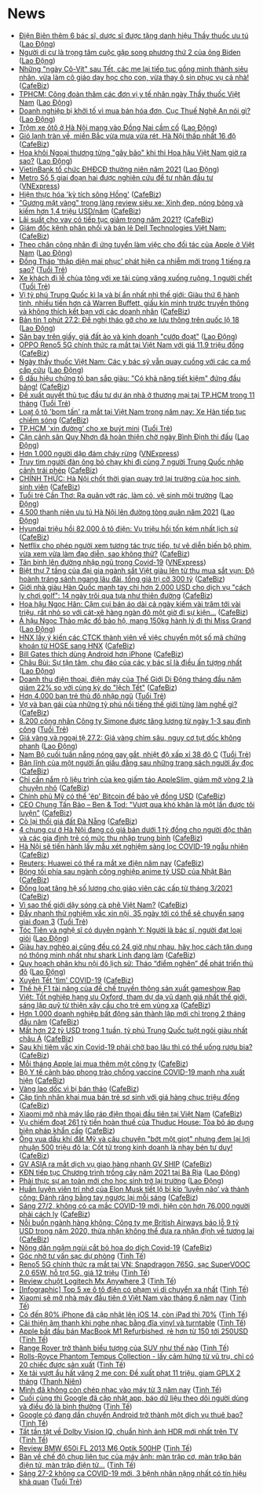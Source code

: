 # News

- [Điện Biên thêm 6 bác sĩ, dược sĩ được tặng danh hiệu Thầy thuốc ưu tú](https://laodong.vn/y-te/dien-bien-them-6-bac-si-duoc-si-duoc-tang-danh-hieu-thay-thuoc-uu-tu-884122.ldo) ([Lao Động](https://laodong.vn))
- [Người di cư là trọng tâm cuộc gặp song phương thứ 2 của ông Biden](https://laodong.vn/the-gioi/nguoi-di-cu-la-trong-tam-cuoc-gap-song-phuong-thu-2-cua-ong-biden-884123.ldo) ([Lao Động](https://laodong.vn))
- [Những "ngày Cô-Vít" sau Tết, các mẹ lại tiếp tục gồng mình thành siêu nhân, vừa làm cô giáo dạy học cho con, vừa thay ô sin phục vụ cả nhà!](https://cafebiz.vn/nhung-ngay-co-vit-sau-tet-cac-me-lai-tiep-tuc-gong-minh-thanh-sieu-nhan-vua-lam-co-giao-day-hoc-cho-con-vua-thay-o-sin-phuc-vu-ca-nha-20210227110739396.chn) ([CafeBiz](https://cafebiz.vn))
- [TPHCM: Công đoàn thăm các đơn vị y tế nhân ngày Thầy thuốc Việt Nam](https://laodong.vn/ldld-tphcm/tphcm-cong-doan-tham-cac-don-vi-y-te-nhan-ngay-thay-thuoc-viet-nam-884124.ldo) ([Lao Động](https://laodong.vn))
- [Doanh nghiệp bị khởi tố vì mua bán hóa đơn, Cục Thuế Nghệ An nói gì?](https://laodong.vn/phap-luat/doanh-nghiep-bi-khoi-to-vi-mua-ban-hoa-don-cuc-thue-nghe-an-noi-gi-884088.ldo) ([Lao Động](https://laodong.vn))
- [Trộm xe ôtô ở Hà Nội mang vào Đồng Nai cầm cố](https://laodong.vn/phap-luat/trom-xe-oto-o-ha-noi-mang-vao-dong-nai-cam-co-884111.ldo) ([Lao Động](https://laodong.vn))
- [Gió lạnh tràn về, miền Bắc vừa mưa vừa rét, Hà Nội thấp nhất 16 độ](https://cafebiz.vn/gio-lanh-tran-ve-mien-bac-vua-mua-vua-ret-ha-noi-thap-nhat-16-do-20210227110152382.chn) ([CafeBiz](https://cafebiz.vn))
- [Hoa khôi Ngoại thương từng &quot;gây bão&quot; khi thi Hoa hậu Việt Nam giờ ra sao?](https://laodong.vn/photo/hoa-khoi-ngoai-thuong-tung-gay-bao-khi-thi-hoa-hau-viet-nam-gio-ra-sao-883844.ldo) ([Lao Động](https://laodong.vn))
- [VietinBank tổ chức ĐHĐCĐ thường niên năm 2021](https://laodong.vn/thong-tin-doanh-nghiep/vietinbank-to-chuc-dhdcd-thuong-nien-nam-2021-884087.ldo) ([Lao Động](https://laodong.vn))
- [Metro Số 5 giai đoạn hai được nghiên cứu để tư nhân đầu tư](https://vnexpress.net/metro-so-5-giai-doan-hai-duoc-nghien-cuu-de-tu-nhan-dau-tu-4241040.html) ([VNExpress](https://vnexpress.net))
- [Hiện thực hóa 'kỳ tích sông Hồng'](https://cafebiz.vn/hien-thuc-hoa-ky-tich-song-hong-20210227105909701.chn) ([CafeBiz](https://cafebiz.vn))
- ["Gương mặt vàng" trong làng review siêu xe: Xinh đẹp, nóng bỏng và kiếm hơn 1,4 triệu USD/năm](https://cafebiz.vn/guong-mat-vang-trong-lang-review-sieu-xe-xinh-dep-nong-bong-va-kiem-hon-14-trieu-usd-nam-20210227125441374.chn) ([CafeBiz](https://cafebiz.vn))
- [Lãi suất cho vay có tiếp tục giảm trong năm 2021?](https://cafebiz.vn/lai-suat-cho-vay-co-tiep-tuc-giam-trong-nam-2021-20210227105524022.chn) ([CafeBiz](https://cafebiz.vn))
- [Giám đốc kênh phân phối và bán lẻ Dell Technologies Việt Nam:](https://cafebiz.vn/giam-doc-kenh-phan-phoi-va-ban-le-dell-technologies-viet-nam-20210227103835119.chn) ([CafeBiz](https://cafebiz.vn))
- [Theo chân công nhân đi ứng tuyển làm việc cho đối tác của Apple ở Việt Nam](https://laodong.vn/cong-doan/theo-chan-cong-nhan-di-ung-tuyen-lam-viec-cho-doi-tac-cua-apple-o-viet-nam-883849.ldo) ([Lao Động](https://laodong.vn))
- [Đồng Tháp 'thập diện mai phục' phát hiện ca nhiễm mới trong 1 tiếng ra sao?](https://tuoitre.vn/dong-thap-thap-dien-mai-phuc-phat-hien-ca-nhiem-moi-trong-1-tieng-ra-sao-20210227113551904.htm) ([Tuổi Trẻ](https://tuoitre.vn))
- [Xe khách đi lễ chùa tông với xe tải cùng văng xuống ruộng, 1 người chết](https://tuoitre.vn/xe-khach-di-le-chua-tong-voi-xe-tai-cung-vang-xuong-ruong-1-nguoi-chet-20210227120450186.htm) ([Tuổi Trẻ](https://tuoitre.vn))
- [Vị tỷ phú Trung Quốc kì lạ và bí ẩn nhất nhì thế giới: Giàu thứ 6 hành tinh, nhiều tiền hơn cả Warren Buffett, giấu kín mình trước truyền thông và không thích kết bạn với các doanh nhân](https://cafebiz.vn/vi-ty-phu-trung-quoc-bi-an-va-ki-la-giau-thu-6-the-gioi-nhieu-tien-hon-ca-warren-buffett-tranh-xa-truyen-thong-va-khong-thich-ket-ban-voi-cac-doanh-nhan-20210222181124152.chn) ([CafeBiz](https://cafebiz.vn))
- [Bản tin 1 phút 27.2: Đề nghị tháo gỡ cho xe lưu thông trên quốc lộ 18](https://laodong.vn/video/ban-tin-1-phut-272-de-nghi-thao-go-cho-xe-luu-thong-tren-quoc-lo-18-884084.ldo) ([Lao Động](https://laodong.vn))
- [Sân bay trên giấy, giá đất ảo và kinh doanh &quot;cướp đoạt&quot;](https://laodong.vn/su-kien-binh-luan/san-bay-tren-giay-gia-dat-ao-va-kinh-doanh-cuop-doat-884068.ldo) ([Lao Động](https://laodong.vn))
- [OPPO Reno5 5G chính thức ra mắt tại Việt Nam với giá 11.9 triệu đồng](https://cafebiz.vn/oppo-reno5-5g-chinh-thuc-ra-mat-tai-viet-nam-voi-gia-119-trieu-dong-20210227120615416.chn) ([CafeBiz](https://cafebiz.vn))
- [Ngày thầy thuốc Việt Nam: Các y bác sỹ vẫn quay cuồng với các ca mổ cấp cứu](https://laodong.vn/video/ngay-thay-thuoc-viet-nam-cac-y-bac-sy-van-quay-cuong-voi-cac-ca-mo-cap-cuu-884097.ldo) ([Lao Động](https://laodong.vn))
- [6 dấu hiệu chứng tỏ bạn sắp giàu: "Có khả năng tiết kiệm" đứng đầu bảng!](https://cafebiz.vn/6-dau-hieu-chung-to-ban-sap-giau-co-kha-nang-tiet-kiem-dung-dau-bang-20210227111942432.chn) ([CafeBiz](https://cafebiz.vn))
- [Đề xuất quyết thủ tục đầu tư dự án nhà ở thương mại tại TP.HCM trong 11 tháng](https://tuoitre.vn/de-xuat-quyet-thu-tuc-dau-tu-du-an-nha-o-thuong-mai-tai-tphcm-trong-11-thang-20210227092146986.htm) ([Tuổi Trẻ](https://tuoitre.vn))
- [Loạt ô tô 'bom tấn' ra mắt tại Việt Nam trong năm nay: Xe Hàn tiếp tục chiếm sóng](https://cafebiz.vn/loat-o-to-bom-tan-ra-mat-tai-viet-nam-trong-nam-nay-xe-han-tiep-tuc-chiem-song-20210227102444043.chn) ([CafeBiz](https://cafebiz.vn))
- [TP.HCM 'xin đường' cho xe buýt mini](https://tuoitre.vn/tphcm-xin-duong-cho-xe-buyt-mini-20210227084332249.htm) ([Tuổi Trẻ](https://tuoitre.vn))
- [Cận cảnh sân Quy Nhơn đã hoàn thiện chờ ngày Bình Định thi đấu](https://laodong.vn/photo/can-canh-san-quy-nhon-da-hoan-thien-cho-ngay-binh-dinh-thi-dau-884053.ldo) ([Lao Động](https://laodong.vn))
- [Hơn 1.000 người dập đám cháy rừng](https://vnexpress.net/hon-1-000-nguoi-dap-dam-chay-rung-4240986.html) ([VNExpress](https://vnexpress.net))
- [Truy tìm người đàn ông bỏ chạy khi đi cùng 7 người Trung Quốc nhập cảnh trái phép](https://cafebiz.vn/truy-tim-nguoi-dan-ong-bo-chay-khi-di-cung-7-nguoi-trung-quoc-nhap-canh-trai-phep-20210227111559256.chn) ([CafeBiz](https://cafebiz.vn))
- [CHÍNH THỨC: Hà Nội chốt thời gian quay trở lại trường của học sinh, sinh viên](https://cafebiz.vn/chinh-thuc-ha-noi-chot-thoi-gian-quay-tro-lai-truong-cua-hoc-sinh-sinh-vien-20210227111504086.chn) ([CafeBiz](https://cafebiz.vn))
- [Tuổi trẻ Cần Thơ: Ra quân vớt rác, làm cỏ, vệ sinh môi trường](https://laodong.vn/photo/tuoi-tre-can-tho-ra-quan-vot-rac-lam-co-ve-sinh-moi-truong-884055.ldo) ([Lao Động](https://laodong.vn))
- [4.500 thanh niên ưu tú Hà Nội lên đường tòng quân năm 2021](https://laodong.vn/photo/4500-thanh-nien-uu-tu-ha-noi-len-duong-tong-quan-nam-2021-884073.ldo) ([Lao Động](https://laodong.vn))
- [Hyundai triệu hồi 82.000 ô tô điện: Vụ triệu hồi tốn kém nhất lịch sử](https://cafebiz.vn/hyundai-trieu-hoi-82000-o-to-dien-vu-trieu-hoi-ton-kem-nhat-lich-su-20210227102217559.chn) ([CafeBiz](https://cafebiz.vn))
- [Netflix cho phép người xem tương tác trực tiếp, tự vẽ diễn biến bộ phim, vừa xem vừa làm đạo diễn, sao không thử?](https://cafebiz.vn/netflix-cho-phep-nguoi-xem-tuong-tac-truc-tiep-tu-ve-dien-bien-bo-phim-vua-xem-vua-lam-dao-dien-sao-khong-thu-20210227104630519.chn) ([CafeBiz](https://cafebiz.vn))
- [Tân binh lên đường nhập ngũ trong Covid-19](https://vnexpress.net/tan-binh-len-duong-nhap-ngu-trong-covid-19-4240970.html) ([VNExpress](https://vnexpress.net))
- [Biệt thự 7 tầng của đại gia ngành sắt Việt giàu lên từ thu mua sắt vụn: Độ hoành tráng sánh ngang lâu đài, tổng giá trị cỡ 300 tỷ](https://cafebiz.vn/biet-thu-7-tang-cua-dai-gia-nganh-sat-viet-giau-len-tu-thu-mua-sat-vun-do-hoanh-trang-sanh-ngang-lau-dai-tong-gia-tri-co-300-ty-20210227104508366.chn) ([CafeBiz](https://cafebiz.vn))
- [Giới nhà giàu Hàn Quốc mạnh tay chi hơn 2.000 USD cho dịch vụ "cách ly chơi golf": 14 ngày trôi qua tựa như thiên đường](https://cafebiz.vn/gioi-nha-giau-han-quoc-manh-tay-chi-hon-2000-usd-cho-dich-vu-cach-ly-choi-golf-14-ngay-troi-qua-tua-nhu-thien-duong-20210227100443552.chn) ([CafeBiz](https://cafebiz.vn))
- [Hoa hậu Ngọc Hân: Cặm cụi bán áo dài cả ngày kiếm vài trăm tới vài triệu, rất nhỏ so với cát-xê hàng ngàn đô một giờ đi sự kiện…](https://cafebiz.vn/hoa-hau-ngoc-han-cam-cui-ban-ao-dai-ca-ngay-kiem-vai-tram-toi-vai-trieu-rat-nho-so-voi-cat-xe-hang-ngan-do-mot-gio-di-su-kien-20210227102149495.chn) ([CafeBiz](https://cafebiz.vn))
- [Á hậu Ngọc Thảo mặc đồ bảo hộ, mang 150kg hành lý đi thi Miss Grand](https://laodong.vn/photo/a-hau-ngoc-thao-mac-do-bao-ho-mang-150kg-hanh-ly-di-thi-miss-grand-884058.ldo) ([Lao Động](https://laodong.vn))
- [HNX lấy ý kiến các CTCK thành viên về việc chuyển một số mã chứng khoán từ HOSE sang HNX](https://cafebiz.vn/hnx-lay-y-kien-cac-ctck-thanh-vien-ve-viec-chuyen-mot-so-ma-chung-khoan-tu-hose-sang-hnx-2021022710291126.chn) ([CafeBiz](https://cafebiz.vn))
- [Bill Gates thích dùng Android hơn iPhone](https://cafebiz.vn/bill-gates-thich-dung-android-hon-iphone-20210227085411846.chn) ([CafeBiz](https://cafebiz.vn))
- [Châu Bùi: Sự tận tâm, chu đáo của các y bác sĩ là điều ấn tượng nhất](https://laodong.vn/video-giai-tri/chau-bui-su-tan-tam-chu-dao-cua-cac-y-bac-si-la-dieu-an-tuong-nhat-883876.ldo) ([Lao Động](https://laodong.vn))
- [Doanh thu điện thoại, điện máy của Thế Giới Di Động tháng đầu năm giảm 22% so với cùng kỳ do "lệch Tết"](https://cafebiz.vn/doanh-thu-dien-thoai-dien-may-cua-the-gioi-di-dong-thang-dau-nam-giam-22-so-voi-cung-ky-do-lech-tet-20210227102734091.chn) ([CafeBiz](https://cafebiz.vn))
- [Hơn 4.000 bạn trẻ thủ đô nhập ngũ](https://tuoitre.vn/hon-4-000-ban-tre-thu-do-nhap-ngu-20210227091345116.htm) ([Tuổi Trẻ](https://tuoitre.vn))
- [Vợ và bạn gái của những tỷ phú nổi tiếng thế giới từng làm nghề gì?](https://cafebiz.vn/vo-va-ban-gai-cua-nhung-ty-phu-noi-tieng-the-gioi-tung-lam-nghe-gi-20210227101818311.chn) ([CafeBiz](https://cafebiz.vn))
- [8.200 công nhân Công ty Simone được tăng lương từ ngày 1-3 sau đình công](https://tuoitre.vn/8-200-cong-nhan-cong-ty-simone-duoc-tang-luong-tu-ngay-1-3-sau-dinh-cong-20210227093434554.htm) ([Tuổi Trẻ](https://tuoitre.vn))
- [Giá vàng và ngoại tệ 27.2: Giá vàng chìm sâu, nguy cơ tụt dốc không phanh](https://laodong.vn/video/gia-vang-va-ngoai-te-272-gia-vang-chim-sau-nguy-co-tut-doc-khong-phanh-884066.ldo) ([Lao Động](https://laodong.vn))
- [Nam Bộ cuối tuần nắng nóng gay gắt, nhiệt độ xấp xỉ 38 độ C](https://tuoitre.vn/nam-bo-cuoi-tuan-nang-nong-gay-gat-nhiet-do-xap-xi-38-do-c-2021022709411365.htm) ([Tuổi Trẻ](https://tuoitre.vn))
- [Bản lĩnh của một người ẩn giấu đằng sau những trang sách người ấy đọc](https://cafebiz.vn/ban-linh-cua-mot-nguoi-an-giau-dang-xong-nhung-trang-sach-nguoi-ay-doc-20210225170801741.chn) ([CafeBiz](https://cafebiz.vn))
- [Chỉ cần nắm rõ liệu trình của kẹo giấm táo AppleSlim, giảm mỡ vòng 2 là chuyện nhỏ](https://cafebiz.vn/chi-can-nam-ro-lieu-trinh-cua-keo-giam-tao-appleslim-giam-mo-vong-2-la-chuyen-nho-20210227091347682.chn) ([CafeBiz](https://cafebiz.vn))
- [Chính phủ Mỹ có thể 'ép' Bitcoin để bảo vệ đồng USD](https://cafebiz.vn/chinh-phu-my-co-the-ep-bitcoin-de-bao-ve-dong-usd-20210227085205836.chn) ([CafeBiz](https://cafebiz.vn))
- [CEO Chung Tấn Bảo – Ben & Tod: "Vượt qua khó khăn là một lần được tôi luyện"](https://cafebiz.vn/ceo-chung-tan-bao-ben-tod-vuot-qua-kho-khan-la-mot-lan-duoc-toi-luyen-20210226162950717.chn) ([CafeBiz](https://cafebiz.vn))
- [Cò lại thổi giá đất Đà Nẵng](https://cafebiz.vn/co-lai-thoi-gia-dat-da-nang-20210227094055073.chn) ([CafeBiz](https://cafebiz.vn))
- [4 chung cư ở Hà Nội đang có giá bán dưới 1 tỷ đồng cho người độc thân và các gia đình trẻ có mức thu nhập trung bình](https://cafebiz.vn/4-chung-cu-o-ha-noi-dang-co-gia-ban-duoi-1-ty-dong-cho-nguoi-doc-than-va-cac-gia-dinh-tre-co-muc-thu-nhap-trung-binh-20210227093801965.chn) ([CafeBiz](https://cafebiz.vn))
- [Hà Nội sẽ tiến hành lấy mẫu xét nghiệm sàng lọc COVID-19 ngẫu nhiên](https://cafebiz.vn/ha-noi-se-tien-hanh-lay-mau-xet-nghiem-sang-loc-covid-19-ngau-nhien-20210227093736469.chn) ([CafeBiz](https://cafebiz.vn))
- [Reuters: Huawei có thể ra mắt xe điện năm nay](https://cafebiz.vn/reuters-huawei-co-the-ra-mat-xe-dien-nam-nay-20210227085031619.chn) ([CafeBiz](https://cafebiz.vn))
- [Bóng tối phía sau ngành công nghiệp anime tỷ USD của Nhật Bản](https://cafebiz.vn/bong-toi-phia-sau-nganh-cong-nghiep-anime-ty-usd-cua-nhat-ban-20210227084545842.chn) ([CafeBiz](https://cafebiz.vn))
- [Đồng loạt tăng hệ số lương cho giáo viên các cấp từ tháng 3/2021](https://cafebiz.vn/dong-loat-tang-he-so-luong-cho-giao-vien-cac-cap-tu-thang-3-2021-20210227091810908.chn) ([CafeBiz](https://cafebiz.vn))
- [Vì sao thế giới dậy sóng cà phê Việt Nam?](https://cafebiz.vn/vi-sao-the-gioi-day-song-ca-phe-viet-nam-20210226214714389.chn) ([CafeBiz](https://cafebiz.vn))
- [Đẩy nhanh thử nghiệm vắc xin nội, 35 ngày tới có thể sẽ chuyển sang giai đoạn 3](https://tuoitre.vn/day-nhanh-thu-nghiem-vacxin-noi-35-ngay-toi-co-the-se-chuyen-sang-giai-doan-3-2021022708133748.htm) ([Tuổi Trẻ](https://tuoitre.vn))
- [Tóc Tiên và nghệ sĩ có duyên ngành Y: Người là bác sĩ, người đạt loại giỏi](https://laodong.vn/van-hoa/toc-tien-va-nghe-si-co-duyen-nganh-y-nguoi-la-bac-si-nguoi-dat-loai-gioi-884044.ldo) ([Lao Động](https://laodong.vn))
- [Giàu hay nghèo ai cũng đều có 24 giờ như nhau, hãy học cách tận dụng nó thông minh nhất như shark Linh đang làm](https://cafebiz.vn/giau-hay-ngheo-ai-cung-deu-co-24-gio-nhu-nhau-hay-hoc-cach-tan-dung-no-thong-minh-nhat-nhu-shark-linh-dang-lam-20210223172823386.chn) ([CafeBiz](https://cafebiz.vn))
- [Quy hoạch phân khu nội đô lịch sử: Tháo “điểm nghẽn” để phát triển thủ đô](https://laodong.vn/xa-hoi/quy-hoach-phan-khu-noi-do-lich-su-thao-diem-nghen-de-phat-trien-thu-do-883980.ldo) ([Lao Động](https://laodong.vn))
- [Xuyên Tết 'tìm' COVID-19](https://cafebiz.vn/xuyen-tet-tim-covid-19-20210227085933969.chn) ([CafeBiz](https://cafebiz.vn))
- [Thế hệ F1 tài năng của đế chế truyền thông sản xuất gameshow Rap Việt: Tốt nghiệp hạng ưu Oxford, tham dự dạ vũ danh giá nhất thế giới, sáng lập quỹ từ thiện xây cầu cho trẻ em vùng xa](https://cafebiz.vn/the-he-f1-tai-nang-cua-de-che-dung-sau-rap-viet-tot-nghiep-hang-uu-oxford-tham-du-da-vu-danh-gia-nhat-the-gioi-sang-lap-quy-tu-thien-xay-cau-cho-tre-em-vung-xa-20210223152924143.chn) ([CafeBiz](https://cafebiz.vn))
- [Hơn 1.000 doanh nghiệp bất động sản thành lập mới chỉ trong 2 tháng đầu năm](https://cafebiz.vn/hon-1000-doanh-nghiep-bat-dong-san-thanh-lap-moi-chi-trong-2-thang-dau-nam-20210227085417608.chn) ([CafeBiz](https://cafebiz.vn))
- [Mất hơn 22 tỷ USD trong 1 tuần, tỷ phú Trung Quốc tuột ngôi giàu nhất châu Á](https://cafebiz.vn/mat-hon-22-ty-usd-trong-1-tuan-ty-phu-trung-quoc-tuot-ngoi-giau-nhat-chau-a-20210227084827763.chn) ([CafeBiz](https://cafebiz.vn))
- [Sau khi tiêm vắc xin Covid-19 phải chờ bao lâu thì có thể uống rượu bia?](https://cafebiz.vn/sau-khi-tiem-vac-xin-covid-19-phai-cho-bao-lau-thi-co-the-uong-ruou-bia-20210227084807167.chn) ([CafeBiz](https://cafebiz.vn))
- [Mỗi tháng Apple lại mua thêm một công ty](https://cafebiz.vn/moi-thang-apple-lai-mua-them-mot-cong-ty-20210227084757207.chn) ([CafeBiz](https://cafebiz.vn))
- [Bộ Y tế cảnh báo phong trào chống vaccine COVID-19 manh nha xuất hiện](https://cafebiz.vn/bo-y-te-canh-bao-phong-trao-chong-vaccine-covid-19-manh-nha-xuat-hien-20210227084755853.chn) ([CafeBiz](https://cafebiz.vn))
- [Vàng lao dốc vì bị bán tháo](https://cafebiz.vn/vang-lao-doc-vi-bi-ban-thao-20210227084739865.chn) ([CafeBiz](https://cafebiz.vn))
- [Cặp tình nhân khai mua bán trẻ sơ sinh với giá hàng chục triệu đồng](https://cafebiz.vn/cap-tinh-nhan-khai-mua-ban-tre-so-sinh-voi-gia-hang-chuc-trieu-dong-20210227084315301.chn) ([CafeBiz](https://cafebiz.vn))
- [Xiaomi mở nhà máy lắp ráp điện thoại đầu tiên tại Việt Nam](https://cafebiz.vn/xiaomi-mo-nha-may-lap-rap-dien-thoai-dau-tien-tai-viet-nam-20210227083549537.chn) ([CafeBiz](https://cafebiz.vn))
- [Vụ chiếm đoạt 261 tỷ tiền hoàn thuế của Thuduc House: Tòa bỏ áp dụng biện pháp khẩn cấp](https://cafebiz.vn/vu-chiem-doat-261-ty-tien-hoan-thue-cua-thuduc-house-toa-bo-ap-dung-bien-phap-khan-cap-20210227083038725.chn) ([CafeBiz](https://cafebiz.vn))
- [Ông vua dầu khí đất Mỹ và câu chuyện "bớt một giọt" nhưng đem lại lợi nhuận 500 triệu đô la: Cốt tử trong kinh doanh là nhạy bén tư duy!](https://cafebiz.vn/ong-vua-dau-khi-dat-my-va-cau-chuyen-bot-mot-giot-nhung-dem-lai-loi-nhuan-500-trieu-do-la-cot-tu-trong-kinh-doanh-la-nhay-ben-tu-duy-20210225190237539.chn) ([CafeBiz](https://cafebiz.vn))
- [GV ASIA ra mắt dịch vụ giao hàng nhanh GV SHIP](https://cafebiz.vn/gv-asia-ra-mat-dich-vu-giao-hang-nhanh-gv-ship-20210226162825195.chn) ([CafeBiz](https://cafebiz.vn))
- [KĐN tiếp tục Chương trình trồng cây năm 2021 tại Bà Rịa](https://laodong.vn/thong-tin-doanh-nghiep/kdn-tiep-tuc-chuong-trinh-trong-cay-nam-2021-tai-ba-ria-883912.ldo) ([Lao Động](https://laodong.vn))
- [Phải thực sự an toàn mới cho học sinh trở lại trường](https://laodong.vn/xa-hoi/phai-thuc-su-an-toan-moi-cho-hoc-sinh-tro-lai-truong-883984.ldo) ([Lao Động](https://laodong.vn))
- [Huấn luyện viên trí nhớ của Elon Musk tiết lộ bí kíp ‘luyện não’ và thành công: Đánh răng bằng tay ngược lại mỗi sáng](https://cafebiz.vn/huan-luyen-vien-tri-nho-cua-elon-musk-tiet-lo-bi-kip-luyen-nao-va-thanh-cong-danh-rang-bang-tay-nguoc-lai-moi-sang-20210226162937079.chn) ([CafeBiz](https://cafebiz.vn))
- [Sáng 27/2, không có ca mắc COVID-19 mới, hiện còn hơn 76.000 người phải cách ly](https://cafebiz.vn/sang-27-2-khong-co-ca-mac-covid-19-moi-hien-con-hon-76000-nguoi-phai-cach-ly-20210227075023139.chn) ([CafeBiz](https://cafebiz.vn))
- [Nỗi buồn ngành hàng không: Công ty mẹ British Airways báo lỗ 9 tỷ USD trong năm 2020, thừa nhận không thể đưa ra nhận định về tương lai](https://cafebiz.vn/noi-buon-nganh-hang-khong-cong-ty-me-british-airways-bao-lo-9-ty-usd-trong-nam-2020-thua-nhan-khong-the-dua-ra-nhan-dinh-ve-tuong-lai-2021022616102442.chn) ([CafeBiz](https://cafebiz.vn))
- [Nông dân ngậm ngùi cắt bỏ hoa do dịch Covid-19](https://cafebiz.vn/nong-dan-ngam-ngui-cat-bo-hoa-do-dich-covid-19-20210227074805649.chn) ([CafeBiz](https://cafebiz.vn))
- [Góc nhờ tư vấn sạc dự phòng](https://tinhte.vn/thread/goc-nho-tu-van-sac-du-phong.3283850/) ([Tinh Tế](https://tinhte.vn))
- [Reno5 5G chính thức ra mắt tại VN: Snapdragon 765G, sạc SuperVOOC 2.0 65W, hỗ trợ 5G, giá 12 triệu](https://tinhte.vn/thread/reno5-5g-chinh-thuc-ra-mat-tai-vn-snapdragon-765g-sac-supervooc-2-0-65w-ho-tro-5g-gia-12-trieu.3284160/) ([Tinh Tế](https://tinhte.vn))
- [Review chuột Logitech Mx Anywhere 3](https://tinhte.vn/thread/review-chuot-logitech-mx-anywhere-3.3283777/) ([Tinh Tế](https://tinhte.vn))
- [[Infographic] Top 5 xe ô tô điện có phạm vi di chuyển xa nhất](https://tinhte.vn/thread/infographic-top-5-xe-o-to-dien-co-pham-vi-di-chuyen-xa-nhat.3283700/) ([Tinh Tế](https://tinhte.vn))
- [Xiaomi sẽ mở nhà máy đầu tiên ở Việt Nam vào tháng 6 năm nay](https://tinhte.vn/thread/xiaomi-se-mo-nha-may-dau-tien-o-viet-nam-vao-thang-6-nam-nay.3283945/) ([Tinh Tế](https://tinhte.vn))
- [Có đến 80% iPhone đã cập nhật lên iOS 14, còn iPad thì 70%](https://tinhte.vn/thread/co-den-80-iphone-da-cap-nhat-len-ios-14-con-ipad-thi-70.3284035/) ([Tinh Tế](https://tinhte.vn))
- [Cải thiện âm thanh khi nghe nhạc bằng đĩa vinyl và turntable](https://tinhte.vn/thread/cai-thien-am-thanh-khi-nghe-nhac-bang-dia-vinyl-va-turntable.3280365/) ([Tinh Tế](https://tinhte.vn))
- [Apple bắt đầu bán MacBook M1 Refurbished, rẻ hơn từ 150 tới 250USD](https://tinhte.vn/thread/apple-bat-dau-ban-macbook-m1-refurbished-re-hon-tu-150-toi-250usd.3282031/) ([Tinh Tế](https://tinhte.vn))
- [Range Rover trở thành biểu tượng của SUV như thế nào](https://tinhte.vn/thread/range-rover-tro-thanh-bieu-tuong-cua-suv-nhu-the-nao.3283948/) ([Tinh Tế](https://tinhte.vn))
- [Rolls-Royce Phantom Tempus Collection - lấy cảm hứng từ vũ trụ, chỉ có 20 chiếc được sản xuất](https://tinhte.vn/thread/rolls-royce-phantom-tempus-collection-lay-cam-hung-tu-vu-tru-chi-co-20-chiec-duoc-san-xuat.3281882/) ([Tinh Tế](https://tinhte.vn))
- [Xe tải vượt ẩu hất văng 2 mẹ con: Đề xuất phạt 11 triệu, giam GPLX 2 tháng](https://thanhnien.vn/thoi-su/xe-tai-vuot-au-hat-vang-2-me-con-de-xuat-phat-11-trieu-giam-gplx-2-thang-1347201.html) ([Thanh Niên](https://thanhnien.vn))
- [Mình đã không còn chép nhạc vào máy từ 3 năm nay](https://tinhte.vn/thread/minh-da-khong-con-chep-nhac-vao-may-tu-3-nam-nay.3283942/) ([Tinh Tế](https://tinhte.vn))
- [Cuối cùng thì Google đã cập nhật app, báo dữ liệu theo dõi người dùng và điều đó là bình thường](https://tinhte.vn/thread/cuoi-cung-thi-google-da-cap-nhat-app-bao-du-lieu-theo-doi-nguoi-dung-va-dieu-do-la-binh-thuong.3283750/) ([Tinh Tế](https://tinhte.vn))
- [Google có đang dần chuyển Android trở thành một dịch vụ thuê bao?](https://tinhte.vn/thread/google-co-dang-dan-chuyen-android-tro-thanh-mot-dich-vu-thue-bao.3283857/) ([Tinh Tế](https://tinhte.vn))
- [Tất tần tật về Dolby Vision IQ, chuẩn hình ảnh HDR mới nhất trên TV](https://tinhte.vn/thread/tat-tan-tat-ve-dolby-vision-iq-chuan-hinh-anh-hdr-moi-nhat-tren-tv.3281969/) ([Tinh Tế](https://tinhte.vn))
- [Review BMW 650i FL 2013 M6 Optik 500HP](https://tinhte.vn/thread/review-bmw-650i-fl-2013-m6-optik-500hp.3283591/) ([Tinh Tế](https://tinhte.vn))
- [Bàn về chế độ chụp liên tục của máy ảnh: màn trập cơ, màn trập bán điện tử, màn trập điện tử...](https://tinhte.vn/thread/ban-ve-che-do-chup-lien-tuc-cua-may-anh-man-trap-co-man-trap-ban-dien-tu-man-trap-dien-tu.3281363/) ([Tinh Tế](https://tinhte.vn))
- [Sáng 27-2 không ca COVID-19 mới, 3 bệnh nhân nặng nhất có tín hiệu khả quan](https://tuoitre.vn/sang-27-2-khong-ca-covid-19-moi-3-benh-nhan-nang-nhat-co-tin-hieu-kha-quan-20210227061947982.htm) ([Tuổi Trẻ](https://tuoitre.vn))
